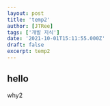 ```yaml
---
layout: post
title: 'temp2'
author: [JTRee]
tags: ['개발 지식']
date: '2021-10-01T15:11:55.000Z'
draft: false
excerpt: temp2
---
```


## hello

why2
